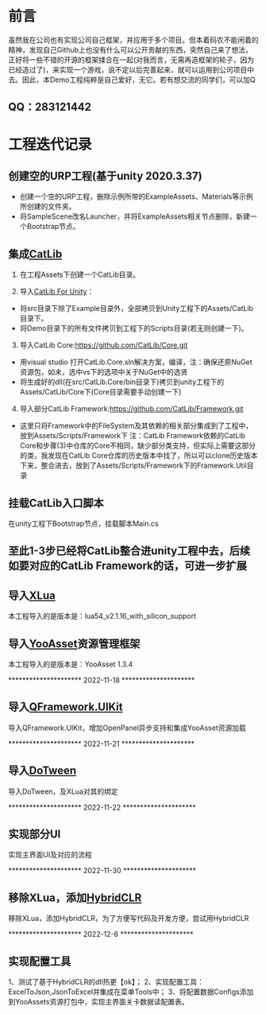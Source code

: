 # 前言

虽然我在公司也有实现公司自己框架，并应用于多个项目。但本着码农不能闲着的精神，发现自己Github上也没有什么可以公开贡献的东西，突然自己来了想法，正好将一些不错的开源的框架揉合在一起(对我而言，无需再造框架的轮子，因为已经造过了)，来实现一个游戏，说不定以后完善起来，就可以运用到公司项目中去。因此，本Demo工程纯粹是自己爱好，无它。若有想交流的同学们，可以加Q

## QQ：283121442

# 工程迭代记录

## 创建空的URP工程(基于unity 2020.3.37)

* 创建一个空的URP工程，删除示例所带的ExampleAssets、Materials等示例所创建的文件夹。
* 将SampleScene改名Launcher，并将ExampleAssets相关节点删除，新建一个Bootstrap节点。

## 集成[CatLib](https://github.com/CatLib/CatLib)

1. 在工程Assets下创建一个CatLib目录。

2. 导入[CatLib For Unity](https://github.com/CatLib/CatLib.git)：
* 将src目录下除了Example目录外，全部拷贝到Unity工程下的Assets/CatLib目录下。
* 将Demo目录下的所有文件拷贝到工程下的Scripts目录(若无则创建一下)。

3. 导入CatLib Core:https://github.com/CatLib/Core.git
* 用visual studio 打开CatLib.Core.sln解决方案，编译，注：确保还原NuGet资源包，如未，选中vs下的选项中关于NuGet中的选贤
* 将生成好的dll(在src/CatLib.Core/bin目录下)拷贝到unity工程下的Assets/CatLib/Core下(Core目录需要手动创建一下)

4. 导入部分CatLib Framework:https://github.com/CatLib/Framework.git
* 这里只将Framework中的FileSystem及其依赖的相关部分集成到了工程中，放到Assets/Scripts/Framework下
注：CatLib Framework依赖的CatLib Core和步骤(3)中仓库的Core不相同，缺少部分类支持，但实际上需要这部分的类，我发现在CatLib Core仓库的历史版本中找了，所以可以clone历史版本下来，整合进去，放到了Assets/Scripts/Framework下的Framework.Util目录

## 挂载CatLib入口脚本

在unity工程下Bootstrap节点，挂载脚本Main.cs

## 至此1-3步已经将CatLib整合进unity工程中去，后续如要对应的CatLib Framework的话，可进一步扩展

## 导入[XLua](https://github.com/Tencent/xLua)

本工程导入的是版本是：lua54_v2.1.16_with_silicon_support

## 导入[YooAsset](https://github.com/tuyoogame/YooAsset)资源管理框架

本工程导入的是版本是：YooAsset 1.3.4


********************* 2022-11-18 *********************

## 导入[QFramework.UIKit](https://github.com/liangxiegame/UIKit)

导入QFramework.UIKit，增加OpenPanel异步支持和集成YooAsset资源加载

********************* 2022-11-21 *********************

## 导入[DoTween](http://dotween.demigiant.com/download.php)

 导入DoTween，及XLua对其的绑定

 ********************* 2022-11-22 *********************

## 实现部分UI

 实现主界面UI及对应的流程

  ********************* 2022-11-30 *********************

## 移除XLua，添加[HybridCLR](https://gitee.com/focus-creative-games/hybridclr_unity)

 移除XLua，添加HybridCLR，为了方便写代码及开发方便，尝试用HybridCLR

   ********************* 2022-12-6 *********************

## 实现配置工具

1、测试了基于HybridCLR的dll热更【ok】；
2、实现配置工具：ExcelToJson,JsonToExcel并集成在菜单Tools中；
3、将配置数据Configs添加到YooAssets资源打包中，实现主界面关卡数据读配置表。






